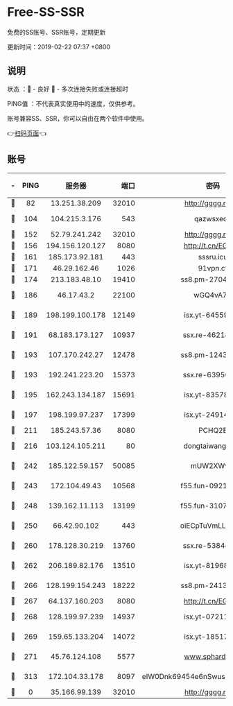 # Free-SS-SSR

免费的SS账号、SSR账号，定期更新

更新时间：2019-02-22 07:37 +0800

## 说明

状态     ：🙂 - 良好 🙁 - 多次连接失败或连接超时

PING值   ：不代表真实使用中的速度，仅供参考。

账号兼容SS、SSR，你可以自由在两个软件中使用。

👉[扫码页面](https://liesauer.github.io/free-ss-ssr.github.io/)👈

## 账号

|-|PING|服务器|端口|密码|加密方式|区域|
|:----:|:----:|:-----:|-----:|:----:|:----:|:----:|
|🙂|82|13.251.38.209|32010|http://gggg.rocks|chacha20|SG|
|🙂|104|104.215.3.176|543|qazwsxedc|aes-256-gcm|JP|
|🙂|152|52.79.241.242|32010|http://gggg.rocks|chacha20|KR|
|🙂|156|194.156.120.127|8080|http://t.cn/EGJIyrl|rc4-md5|RU|
|🙂|161|185.173.92.181|443|sssru.icu|rc4-md5|RU|
|🙂|171|46.29.162.46|1026|91vpn.cf|rc4-md5|RU|
|🙂|174|213.183.48.10|19410|ss8.pm-27042185|rc4-md5|RU|
|🙂|186|46.17.43.2|22100|wGQ4vA7D|aes-256-gcm|RU|
|🙂|189|198.199.100.178|12149|isx.yt-64559201|aes-256-cfb|US|
|🙂|191|68.183.173.127|10937|ssx.re-46218785|aes-256-cfb|US|
|🙂|193|107.170.242.27|12478|ss8.pm-12435283|aes-256-cfb|US|
|🙂|193|192.241.223.20|15373|ssx.re-63950271|aes-256-cfb|US|
|🙂|195|162.243.134.187|15691|isx.yt-83578322|aes-256-cfb|US|
|🙂|197|198.199.97.237|17399|isx.yt-24914011|aes-256-cfb|US|
|🙂|211|185.243.57.36|8080|PCHQ2E|rc4-md5|US|
|🙂|216|103.124.105.211|80|dongtaiwang.com|aes-256-cfb|US|
|🙂|242|185.122.59.157|50085|mUW2XWw8|aes-256-cfb|GB|
|🙂|243|172.104.49.43|10568|f55.fun-09214148|aes-256-cfb|SG|
|🙂|248|139.162.11.113|13199|f55.fun-31072524|aes-256-cfb|SG|
|🙂|250|66.42.90.102|443|oiECpTuVmLLxk4Ts|aes-256-cfb|US|
|🙂|260|178.128.30.219|13760|ssx.re-53848293|aes-256-cfb|SG|
|🙂|262|206.189.82.176|13510|isx.yt-81968687|aes-256-cfb|SG|
|🙂|266|128.199.154.243|18222|ss8.pm-24139356|aes-256-cfb|SG|
|🙂|267|64.137.160.203|8080|http://t.cn/EGJIyrl|rc4-md5|CA|
|🙂|268|128.199.97.239|14937|isx.yt-07211960|aes-256-cfb|SG|
|🙂|269|159.65.133.204|14072|isx.yt-18517814|aes-256-cfb|SG|
|🙂|271|45.76.124.108|5577|www.sphard.com|aes-256-cfb|AU|
|🙂|313|172.104.33.178|8097|eIW0Dnk69454e6nSwuspv9DmS201tQ0D|aes-256-cfb|SG|
|🙁|0|35.166.99.139|32010|http://gggg.rocks|chacha20|US|
